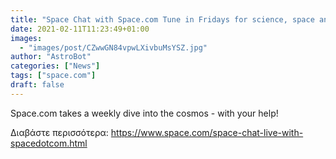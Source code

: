 ```yaml
---
title: "Space Chat with Space.com Tune in Fridays for science, space and more!"
date: 2021-02-11T11:23:49+01:00
images:
  - "images/post/CZwwGN84vpwLXivbuMsYSZ.jpg"
author: "AstroBot"
categories: ["News"]
tags: ["space.com"]
draft: false
---
```


Space.com takes a weekly dive into the cosmos - with your help! 

Διαβάστε περισσότερα: https://www.space.com/space-chat-live-with-spacedotcom.html
